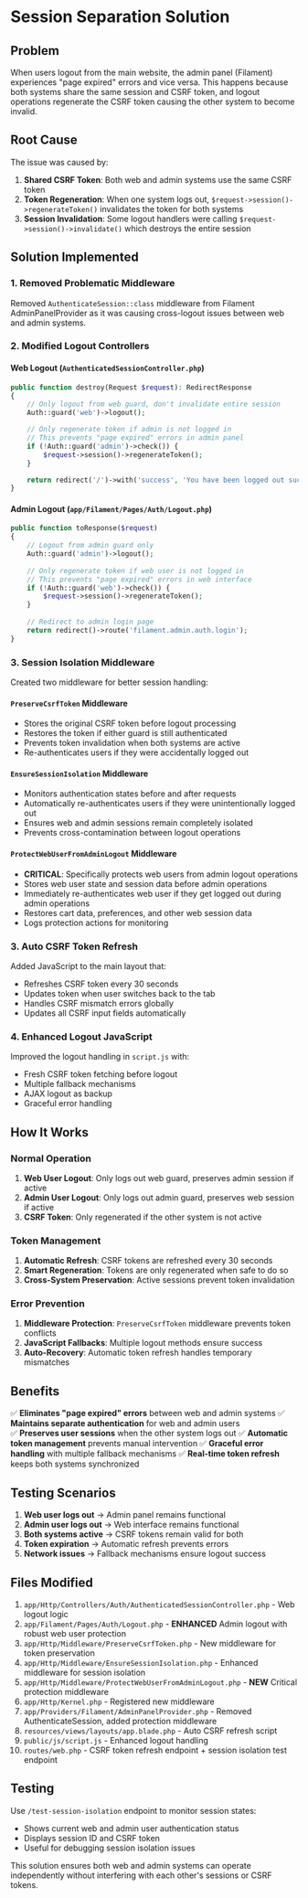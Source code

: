 # Session Separation Solution

## Problem
When users logout from the main website, the admin panel (Filament) experiences "page expired" errors and vice versa. This happens because both systems share the same session and CSRF token, and logout operations regenerate the CSRF token causing the other system to become invalid.

## Root Cause
The issue was caused by:
1. **Shared CSRF Token**: Both web and admin systems use the same CSRF token
2. **Token Regeneration**: When one system logs out, `$request->session()->regenerateToken()` invalidates the token for both systems
3. **Session Invalidation**: Some logout handlers were calling `$request->session()->invalidate()` which destroys the entire session

## Solution Implemented

### 1. Removed Problematic Middleware

Removed `AuthenticateSession::class` middleware from Filament AdminPanelProvider as it was causing cross-logout issues between web and admin systems.

### 2. Modified Logout Controllers

#### Web Logout (`AuthenticatedSessionController.php`)
```php
public function destroy(Request $request): RedirectResponse
{
    // Only logout from web guard, don't invalidate entire session
    Auth::guard('web')->logout();

    // Only regenerate token if admin is not logged in
    // This prevents "page expired" errors in admin panel
    if (!Auth::guard('admin')->check()) {
        $request->session()->regenerateToken();
    }

    return redirect('/')->with('success', 'You have been logged out successfully.');
}
```

#### Admin Logout (`app/Filament/Pages/Auth/Logout.php`)
```php
public function toResponse($request)
{
    // Logout from admin guard only
    Auth::guard('admin')->logout();
    
    // Only regenerate token if web user is not logged in
    // This prevents "page expired" errors in web interface
    if (!Auth::guard('web')->check()) {
        $request->session()->regenerateToken();
    }
    
    // Redirect to admin login page
    return redirect()->route('filament.admin.auth.login');
}
```

### 3. Session Isolation Middleware

Created two middleware for better session handling:

#### `PreserveCsrfToken` Middleware
- Stores the original CSRF token before logout processing
- Restores the token if either guard is still authenticated
- Prevents token invalidation when both systems are active
- Re-authenticates users if they were accidentally logged out

#### `EnsureSessionIsolation` Middleware
- Monitors authentication states before and after requests
- Automatically re-authenticates users if they were unintentionally logged out
- Ensures web and admin sessions remain completely isolated
- Prevents cross-contamination between logout operations

#### `ProtectWebUserFromAdminLogout` Middleware
- **CRITICAL**: Specifically protects web users from admin logout operations
- Stores web user state and session data before admin operations
- Immediately re-authenticates web user if they get logged out during admin operations
- Restores cart data, preferences, and other web session data
- Logs protection actions for monitoring

### 3. Auto CSRF Token Refresh

Added JavaScript to the main layout that:
- Refreshes CSRF token every 30 seconds
- Updates token when user switches back to the tab
- Handles CSRF mismatch errors globally
- Updates all CSRF input fields automatically

### 4. Enhanced Logout JavaScript

Improved the logout handling in `script.js` with:
- Fresh CSRF token fetching before logout
- Multiple fallback mechanisms
- AJAX logout as backup
- Graceful error handling

## How It Works

### Normal Operation
1. **Web User Logout**: Only logs out web guard, preserves admin session if active
2. **Admin User Logout**: Only logs out admin guard, preserves web session if active
3. **CSRF Token**: Only regenerated if the other system is not active

### Token Management
1. **Automatic Refresh**: CSRF tokens are refreshed every 30 seconds
2. **Smart Regeneration**: Tokens are only regenerated when safe to do so
3. **Cross-System Preservation**: Active sessions prevent token invalidation

### Error Prevention
1. **Middleware Protection**: `PreserveCsrfToken` middleware prevents token conflicts
2. **JavaScript Fallbacks**: Multiple logout methods ensure success
3. **Auto-Recovery**: Automatic token refresh handles temporary mismatches

## Benefits

✅ **Eliminates "page expired" errors** between web and admin systems
✅ **Maintains separate authentication** for web and admin users  
✅ **Preserves user sessions** when the other system logs out
✅ **Automatic token management** prevents manual intervention
✅ **Graceful error handling** with multiple fallback mechanisms
✅ **Real-time token refresh** keeps both systems synchronized

## Testing Scenarios

1. **Web user logs out** → Admin panel remains functional
2. **Admin user logs out** → Web interface remains functional  
3. **Both systems active** → CSRF tokens remain valid for both
4. **Token expiration** → Automatic refresh prevents errors
5. **Network issues** → Fallback mechanisms ensure logout success

## Files Modified

1. `app/Http/Controllers/Auth/AuthenticatedSessionController.php` - Web logout logic
2. `app/Filament/Pages/Auth/Logout.php` - **ENHANCED** Admin logout with robust web user protection
3. `app/Http/Middleware/PreserveCsrfToken.php` - New middleware for token preservation
4. `app/Http/Middleware/EnsureSessionIsolation.php` - Enhanced middleware for session isolation
5. `app/Http/Middleware/ProtectWebUserFromAdminLogout.php` - **NEW** Critical protection middleware
6. `app/Http/Kernel.php` - Registered new middleware
7. `app/Providers/Filament/AdminPanelProvider.php` - Removed AuthenticateSession, added protection middleware
8. `resources/views/layouts/app.blade.php` - Auto CSRF refresh script
9. `public/js/script.js` - Enhanced logout handling
10. `routes/web.php` - CSRF token refresh endpoint + session isolation test endpoint

## Testing

Use `/test-session-isolation` endpoint to monitor session states:
- Shows current web and admin user authentication status
- Displays session ID and CSRF token
- Useful for debugging session isolation issues

This solution ensures both web and admin systems can operate independently without interfering with each other's sessions or CSRF tokens.